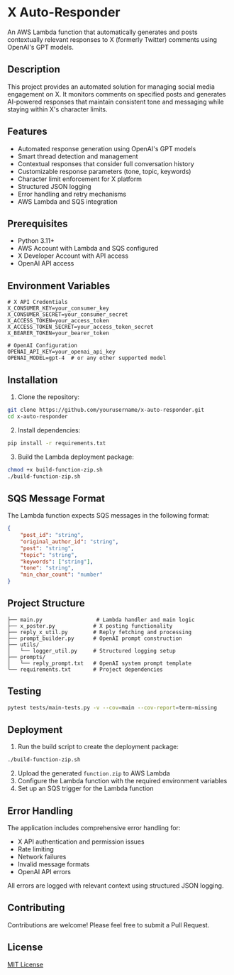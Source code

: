 # X Auto-Responder

An AWS Lambda function that automatically generates and posts contextually relevant responses to X (formerly Twitter) comments using OpenAI's GPT models.

## Description

This project provides an automated solution for managing social media engagement on X. It monitors comments on specified posts and generates AI-powered responses that maintain consistent tone and messaging while staying within X's character limits.

## Features

- Automated response generation using OpenAI's GPT models
- Smart thread detection and management
- Contextual responses that consider full conversation history
- Customizable response parameters (tone, topic, keywords)
- Character limit enforcement for X platform
- Structured JSON logging
- Error handling and retry mechanisms
- AWS Lambda and SQS integration

## Prerequisites

- Python 3.11+
- AWS Account with Lambda and SQS configured
- X Developer Account with API access
- OpenAI API access

## Environment Variables

```
# X API Credentials
X_CONSUMER_KEY=your_consumer_key
X_CONSUMER_SECRET=your_consumer_secret
X_ACCESS_TOKEN=your_access_token
X_ACCESS_TOKEN_SECRET=your_access_token_secret
X_BEARER_TOKEN=your_bearer_token

# OpenAI Configuration
OPENAI_API_KEY=your_openai_api_key
OPENAI_MODEL=gpt-4  # or any other supported model
```

## Installation

1. Clone the repository:
```bash
git clone https://github.com/yourusername/x-auto-responder.git
cd x-auto-responder
```

2. Install dependencies:
```bash
pip install -r requirements.txt
```

3. Build the Lambda deployment package:
```bash
chmod +x build-function-zip.sh
./build-function-zip.sh
```

## SQS Message Format

The Lambda function expects SQS messages in the following format:

```json
{
    "post_id": "string",
    "original_author_id": "string",
    "post": "string",
    "topic": "string",
    "keywords": ["string"],
    "tone": "string",
    "min_char_count": "number"
}
```

## Project Structure

```
├── main.py                 # Lambda handler and main logic
├── x_poster.py            # X posting functionality
├── reply_x_util.py        # Reply fetching and processing
├── prompt_builder.py      # OpenAI prompt construction
├── utils/
│   └── logger_util.py     # Structured logging setup
├── prompts/
│   └── reply_prompt.txt   # OpenAI system prompt template
└── requirements.txt       # Project dependencies
```

## Testing
```bash
pytest tests/main-tests.py -v --cov=main --cov-report=term-missing
```

## Deployment

1. Run the build script to create the deployment package:
```bash
./build-function-zip.sh
```

2. Upload the generated `function.zip` to AWS Lambda
3. Configure the Lambda function with the required environment variables
4. Set up an SQS trigger for the Lambda function

## Error Handling

The application includes comprehensive error handling for:
- X API authentication and permission issues
- Rate limiting
- Network failures
- Invalid message formats
- OpenAI API errors

All errors are logged with relevant context using structured JSON logging.

## Contributing

Contributions are welcome! Please feel free to submit a Pull Request.

## License

[MIT License](LICENSE)